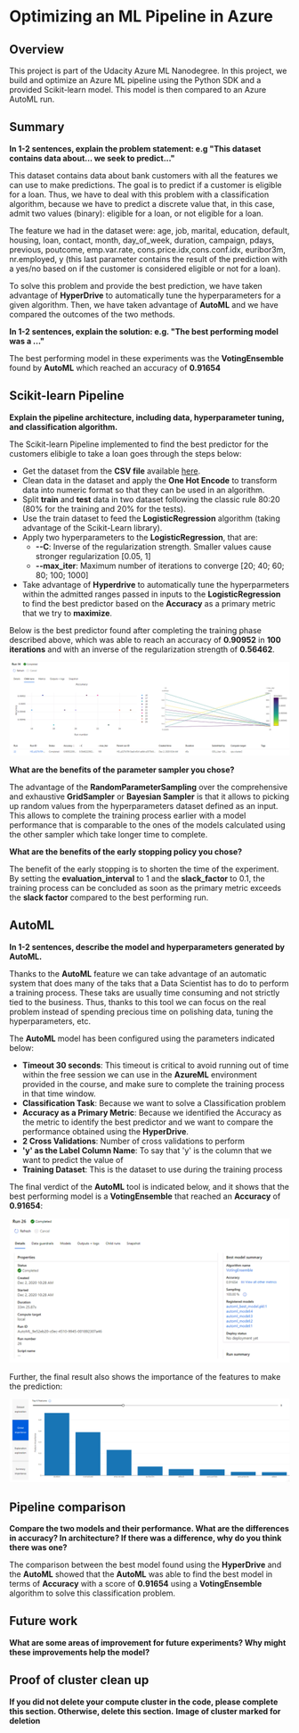 # Optimizing an ML Pipeline in Azure

## Overview
This project is part of the Udacity Azure ML Nanodegree.
In this project, we build and optimize an Azure ML pipeline using the Python SDK and a provided Scikit-learn model.
This model is then compared to an Azure AutoML run.

## Summary
**In 1-2 sentences, explain the problem statement: e.g "This dataset contains data about... we seek to predict..."**

This dataset contains data about bank customers with all the features we can use to make predictions. The goal is to predict if a customer is eligible for a loan. Thus, we have to deal with this problem with a classification algorithm, because we have to predict a discrete value that, in this case, admit two values (binary): eligible for a loan, or not eligible for a loan.

The feature we had in the dataset were: age, job, marital, education, default, housing, loan, contact, month, day_of_week, duration, campaign, pdays, previous, poutcome, emp.var.rate, cons.price.idx,cons.conf.idx, euribor3m, nr.employed, y (this last parameter contains the result of the prediction with a yes/no based on if the customer is considered eligible or not for a loan).

To solve this problem and provide the best prediction, we have taken advantage of **HyperDrive** to automatically tune the hyperparameters for a given algorithm. Then, we have taken advantage of **AutoML** and we have compared the outcomes of the two methods.

**In 1-2 sentences, explain the solution: e.g. "The best performing model was a ..."**

The best performing model in these experiments was the **VotingEnsemble** found by **AutoML** which reached an accuracy of **0.91654**

## Scikit-learn Pipeline
**Explain the pipeline architecture, including data, hyperparameter tuning, and classification algorithm.**

The Scikit-learn Pipeline implemented to find the best predictor for the customers elibigle to take a loan goes through the steps below:
* Get the dataset from the **CSV file** available [here](https://automlsamplenotebookdata.blob.core.windows.net/automl-sample-notebook-data/bankmarketing_train.csv).
* Clean data in the dataset and apply the **One Hot Encode** to transform data into numeric format so that they can be used in an algorithm.
* Split **train** and **test** data in two dataset following the classic rule 80:20 (80% for the training and 20% for the tests).
* Use the train dataset to feed the **LogisticRegression** algorithm (taking advantage of the Scikit-Learn library).
* Apply two hyperparameters to the **LogisticRegression**, that are:
  * **--C**: Inverse of the regularization strength. Smaller values cause stronger regularization [0.05, 1]
  * **--max_iter**: Maximum number of iterations to converge [20; 40; 60; 80; 100; 1000]
* Take advantage of **Hyperdrive** to automatically tune the hyperparmeters within the admitted ranges passed in inputs to the **LogisticRegression** to find the best predictor based on the **Accuracy** as a primary metric that we try to **maximize**.

Below is the best predictor found after completing the training phase described above, which was able to reach an accuracy of **0.90952** in **100 iterations** and with an inverse of the regularization strength of **0.56462**.

![](Images/HyperDrive_BestRun.PNG)

**What are the benefits of the parameter sampler you chose?**

The advantage of the **RandomParameterSampling** over the comprehensive and exhaustive **GridSampler** or **Bayesian Sampler** is that it allows to picking up random values from the hyperparameters dataset defined as an input. This allows to complete the training process earlier with a model performance that is comparable to the ones of the models calculated using the other sampler which take longer time to complete.

**What are the benefits of the early stopping policy you chose?**

The benefit of the early stopping is to shorten the time of the experiment. By setting the **evaluation_interval** to 1 and the **slack_factor** to 0.1, the training process can be concluded as soon as the primary metric exceeds the **slack factor** compared to the best performing run.

## AutoML
**In 1-2 sentences, describe the model and hyperparameters generated by AutoML.**

Thanks to the **AutoML** feature we can take advantage of an automatic system that does many of the taks that a Data Scientist has to do to perform a training process. These taks are usually time consuming and not strictly tied to the business. Thus, thanks to this tool we can focus on the real problem instead of spending precious time on polishing data, tuning the hyperparameters, etc.

The **AutoML** model has been configured using the parameters indicated below:
* **Timeout 30 seconds**: This timeout is critical to avoid running out of time within the free session we can use in the **AzureML** environment provided in the course, and make sure to complete the training process in that time window.
* **Classification Task**: Because we want to solve a Classification problem
* **Accuracy as a Primary Metric**: Because we identified the Accuracy as the metric to identify the best predictor and we want to compare the performance obtained using the **HyperDrive**.
* **2 Cross Validations**: Number of cross validations to perform
* **'y' as the Label Column Name**: To say that 'y' is the column that we want to predict the value of
* **Training Dataset**: This is the dataset to use during the training process

The final verdict of the **AutoML** tool is indicated below, and it shows that the best performing model is a **VotingEnsemble** that reached an **Accuracy** of **0.91654**:

![](Images/AutoML_Best_Model.PNG)

Further, the final result also shows the importance of the features to make the prediction:

![](Images/AutoML_Best_Model_Global_Importance.PNG)

## Pipeline comparison
**Compare the two models and their performance. What are the differences in accuracy? In architecture? If there was a difference, why do you think there was one?**

The comparison between the best model found using the **HyperDrive** and the **AutoML** showed that the **AutoML** was able to find the best model in terms of **Accuracy** with a score of **0.91654** using a **VotingEnsemble** algorithm to solve this classification problem.

## Future work
**What are some areas of improvement for future experiments? Why might these improvements help the model?**

## Proof of cluster clean up
**If you did not delete your compute cluster in the code, please complete this section. Otherwise, delete this section.**
**Image of cluster marked for deletion**

